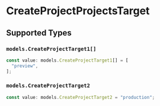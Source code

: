 # CreateProjectProjectsTarget


## Supported Types

### `models.CreateProjectTarget1[]`

```typescript
const value: models.CreateProjectTarget1[] = [
  "preview",
];
```

### `models.CreateProjectTarget2`

```typescript
const value: models.CreateProjectTarget2 = "production";
```

